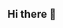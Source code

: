 ## Hi there 👋

<!--
I'm **Kamran Rezaei**, a **PhD in Mathematics** with a passion for **Machine Learning** and **Data Science**. My work combines advanced mathematics and coding to solve challenging real-world problems. 🚀

![Coding Gif](https://media.giphy.com/media/836HiJc7pgzy8iNXCn/giphy.gif)

---

## 💡 **About Me**

- 🎓 **Educational Background:**  
  I hold a PhD in **Mathematics**, specializing in [Your Specialization/Field].

- 🔭 **Research Interests:**  
  - Machine Learning Algorithms  
  - Optimization Techniques  
  - Statistical Modeling  
  - High-Performance Computing 



Here are some ideas to get you started:

- 🔭 I’m currently working on ...
- 🌱 I’m currently learning ...
- 👯 I’m looking to collaborate on ...
- 🤔 I’m looking for help with ...
- 💬 Ask me about ...
- 📫 How to reach me: ...
- 😄 Pronouns: ...
- ⚡ Fun fact: ...
-->

